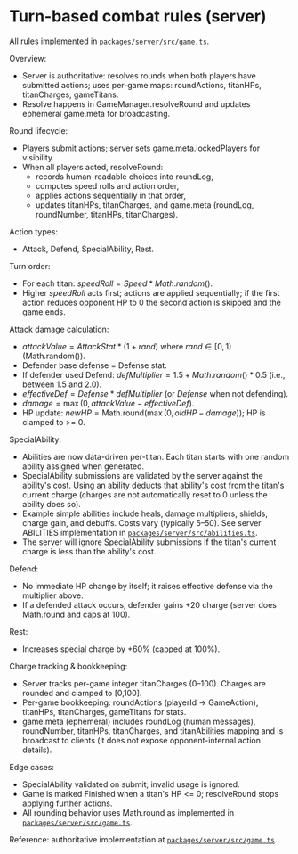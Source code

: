 # Turn-based combat rules (server)

All rules implemented in [`packages/server/src/game.ts`](packages/server/src/game.ts:1).

Overview:
- Server is authoritative: resolves rounds when both players have submitted actions; uses per-game maps: roundActions, titanHPs, titanCharges, gameTitans.
- Resolve happens in GameManager.resolveRound and updates ephemeral game.meta for broadcasting.

Round lifecycle:
- Players submit actions; server sets game.meta.lockedPlayers for visibility.
- When all players acted, resolveRound:
  - records human-readable choices into roundLog,
  - computes speed rolls and action order,
  - applies actions sequentially in that order,
  - updates titanHPs, titanCharges, and game.meta (roundLog, roundNumber, titanHPs, titanCharges).

Action types:
- Attack, Defend, SpecialAbility, Rest.

Turn order:
- For each titan: $speedRoll = Speed * Math.random()$.
- Higher $speedRoll$ acts first; actions are applied sequentially; if the first action reduces opponent HP to 0 the second action is skipped and the game ends.

Attack damage calculation:
- $attackValue = AttackStat * (1 + rand)$ where $rand \in [0,1)$ (Math.random()).
- Defender base defense = Defense stat.
- If defender used Defend: $defMultiplier = 1.5 + Math.random() * 0.5$ (i.e., between 1.5 and 2.0).
- $effectiveDef = Defense * defMultiplier$ (or $Defense$ when not defending).
- $damage = \max(0, attackValue - effectiveDef)$.
- HP update: $newHP = \text{Math.round}(\max(0, oldHP - damage))$; HP is clamped to >= 0.

SpecialAbility:
- Abilities are now data-driven per-titan. Each titan starts with one random ability assigned when generated.
- SpecialAbility submissions are validated by the server against the ability's cost. Using an ability deducts that ability's cost from the titan's current charge (charges are not automatically reset to 0 unless the ability does so).
- Example simple abilities include heals, damage multipliers, shields, charge gain, and debuffs. Costs vary (typically 5–50). See server ABILITIES implementation in [`packages/server/src/abilities.ts`](packages/server/src/abilities.ts:1).
- The server will ignore SpecialAbility submissions if the titan's current charge is less than the ability's cost.

Defend:
- No immediate HP change by itself; it raises effective defense via the multiplier above.
- If a defended attack occurs, defender gains +20 charge (server does Math.round and caps at 100).
 
Rest:
- Increases special charge by +60% (capped at 100%).

Charge tracking & bookkeeping:
- Server tracks per-game integer titanCharges (0–100). Charges are rounded and clamped to [0,100].
- Per-game bookkeeping: roundActions (playerId -> GameAction), titanHPs, titanCharges, gameTitans for stats.
- game.meta (ephemeral) includes roundLog (human messages), roundNumber, titanHPs, titanCharges, and titanAbilities mapping and is broadcast to clients (it does not expose opponent-internal action details).

Edge cases:
- SpecialAbility validated on submit; invalid usage is ignored.
- Game is marked Finished when a titan's HP <= 0; resolveRound stops applying further actions.
- All rounding behavior uses Math.round as implemented in [`packages/server/src/game.ts`](packages/server/src/game.ts:1).

Reference: authoritative implementation at [`packages/server/src/game.ts`](packages/server/src/game.ts:1).
